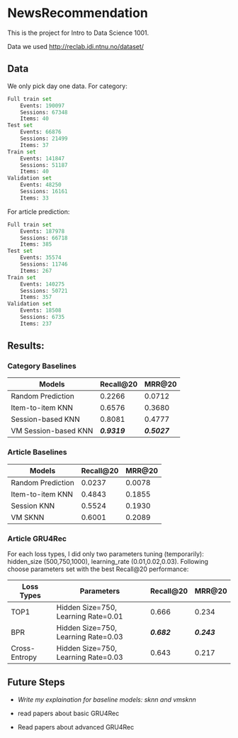# NewsRecommendation

This is the project for Intro to Data Science 1001.

Data we used  http://reclab.idi.ntnu.no/dataset/

## Data

We only pick day one data. For category:

```python
Full train set
	Events: 190097
	Sessions: 67348
	Items: 40
Test set
	Events: 66876
	Sessions: 21499
	Items: 37
Train set
	Events: 141847
	Sessions: 51187
	Items: 40
Validation set
	Events: 48250
	Sessions: 16161
	Items: 33
```

For article prediction:

```python
Full train set
	Events: 187978
	Sessions: 66718
	Items: 385
Test set
	Events: 35574
	Sessions: 11746
	Items: 267
Train set
	Events: 140275
	Sessions: 50721
	Items: 357
Validation set
	Events: 18508
	Sessions: 6735
	Items: 237
```



## Results:

### Category Baselines

| Models               | Recall@20    | MRR@20       |
| -------------------- | ------------ | ------------ |
| Random Prediction    | 0.2266       | 0.0712       |
| Item-to-item KNN     | 0.6576       | 0.3680       |
| Session-based KNN    | 0.8081       | 0.4777       |
| VM Session-based KNN | ***0.9319*** | ***0.5027*** |

### Article Baselines

| Models            | Recall@20 | MRR@20 |
| ----------------- | --------- | ------ |
| Random Prediction | 0.0237    | 0.0078 |
| Item-to-item KNN  | 0.4843    | 0.1855 |
| Session KNN       | 0.5524    | 0.1930 |
| VM SKNN           | 0.6001    | 0.2089 |

### Article GRU4Rec

For each loss types, I did only two parameters tuning (temporarily): hidden_size (500,750,1000), learning_rate (0.01,0.02,0.03). Following choose parameters set with the best Recall@20 performance:

| Loss Types    | Parameters                          | Recall@20   | MRR@20      |
| ------------- | ----------------------------------- | ----------- | ----------- |
| TOP1          | Hidden Size=750, Learning Rate=0.01 | 0.666       | 0.234       |
| BPR           | Hidden Size=750, Learning Rate=0.03 | ***0.682*** | ***0.243*** |
| Cross-Entropy | Hidden Size=750, Learning Rate=0.03 | 0.643       | 0.217       |

## Future Steps

+ *Write my explaination for baseline models: sknn and vmsknn* 
+ read papers about basic GRU4Rec

+ Read papers about advanced GRU4Rec